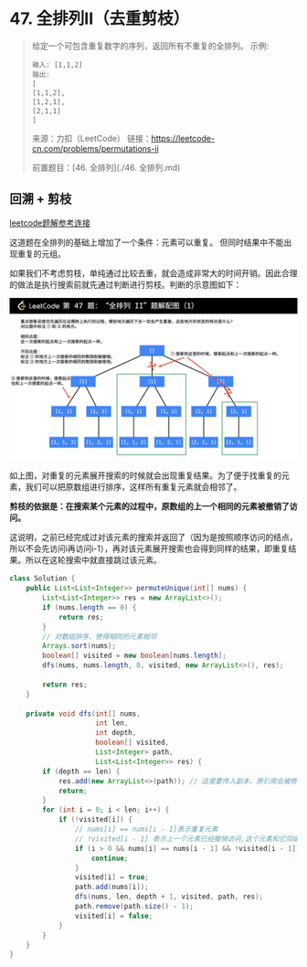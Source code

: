# 47. 全排列II（去重剪枝）

> 给定一个可包含重复数字的序列，返回所有不重复的全排列。
> 示例:
>
> ```
> 输入: [1,1,2]
> 输出:
> [
> [1,1,2],
> [1,2,1],
> [2,1,1]
> ]
> ```
> 来源：力扣（LeetCode）
> 链接：https://leetcode-cn.com/problems/permutations-ii
>
> 前置题目：[46. 全排列](./46. 全排列.md)


## 回溯 + 剪枝

[leetcode题解参考连接](https://leetcode-cn.com/problems/permutations-ii/solution/hui-su-suan-fa-python-dai-ma-java-dai-ma-by-liwe-2/)

这道题在全排列的基础上增加了一个条件：元素可以重复。
但同时结果中不能出现重复的元组。

如果我们不考虑剪枝，单纯通过比较去重，就会造成非常大的时间开销。因此合理的做法是执行搜索前就先通过判断进行剪枝。判断的示意图如下：

![](media/15935945635222/15935948532670.png)

如上图，对重复的元素展开搜索的时候就会出现重复结果。为了便于找重复的元素，我们可以把原数组进行排序，这样所有重复元素就会相邻了。

**剪枝的依据是：在搜索某个元素的过程中，原数组的上一个相同的元素被撤销了访问。**

这说明，之前已经完成过对该元素的搜索并返回了（因为是按照顺序访问的结点，所以不会先访问i再访问i-1），再对该元素展开搜索也会得到同样的结果，即重复结果。所以在这轮搜索中就直接跳过该元素。

```java
class Solution {
    public List<List<Integer>> permuteUnique(int[] nums) {
        List<List<Integer>> res = new ArrayList<>();
        if (nums.length == 0) {
            return res;
        }
        // 对数组排序，使得相同的元素相邻
        Arrays.sort(nums);
        boolean[] visited = new boolean[nums.length];
        dfs(nums, nums.length, 0, visited, new ArrayList<>(), res);

        return res;
    }

    private void dfs(int[] nums,
                     int len,
                     int depth,
                     boolean[] visited,
                     List<Integer> path,
                     List<List<Integer>> res) {
        if (depth == len) {
            res.add(new ArrayList<>(path));	// 这里要传入副本，原引用会被修改
            return;
        }
        for (int i = 0; i < len; i++) {
            if (!visited[i]) {
                // nums[i] == nums[i - 1]表示重复元素
                // !visited[i - 1] 表示上一个元素已经撤销访问,这个元素和它同级
                if (i > 0 && nums[i] == nums[i - 1] && !visited[i - 1]) {
                    continue;
                }
                visited[i] = true;
                path.add(nums[i]);
                dfs(nums, len, depth + 1, visited, path, res);
                path.remove(path.size() - 1);
                visited[i] = false;
            }
        }
    }
}
```

